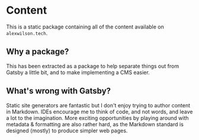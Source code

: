 # Content

This is a static package containing all of the content available on `alexwilson.tech`.

## Why a package?
This has been extracted as a package to help separate things out from Gatsby a little bit, and to make implementing a CMS easier.

## What's wrong with Gatsby?
Static site generators are fantastic but I don't enjoy trying to author content in Markdown.  IDEs encourage me to think of code, and not words, and leave a lot to the imagination.
More exciting opportunities by playing around with metadata & formatting are also rather hard, as the Markdown standard is designed (mostly) to produce simpler web pages.